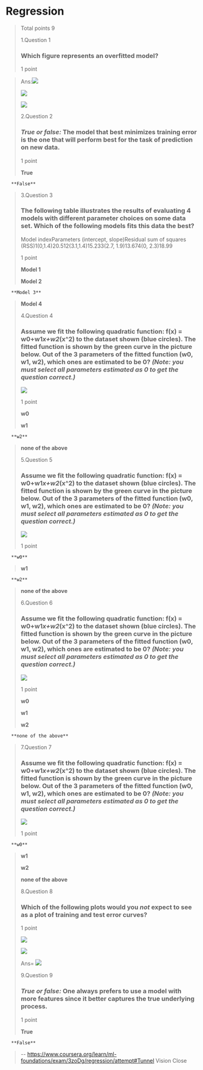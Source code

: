 # Regression
> 
> Total points 9
> 
>  1.Question 1
> 
> ### Which figure represents an overfitted model?
> 
> 1 point 
> 

>Ans:![](https://d3c33hcgiwev3.cloudfront.net/imageAssetProxy.v1/czbfW1vMEeWVtgr31Ad8Fw_e76f287b4f43f46f9afd6a29ccae1ead_Reg1a.png?expiry=1593820800000&hmac=JAyzyjQrC5_Q1vecnL5uL60ij0pewTYltIpELRde-iM) 
> 
>  ![](https://d3c33hcgiwev3.cloudfront.net/imageAssetProxy.v1/fgEE6FvMEeWzLwrzeFOkAw_445fc628a9301a2f801d8b30576143cc_Reg1b.png?expiry=1593820800000&hmac=LURcrxoYiMbKVCrF7xlWKl29bgdOlOlbkFwEvVtw03E) 
> 
>  ![](https://d3c33hcgiwev3.cloudfront.net/imageAssetProxy.v1/ibWKF1vMEeWMhg7baGhc3w_c7d5d0276ec6771666a5e415b5da41fc_Reg1c.png?expiry=1593820800000&hmac=SKWt7cDn-d3x1tZqgyzV619sV5bZ0b580iagZUHhhTo) 
> 
>  2.Question 2
> 
> ### **_True or false:_** The model that best minimizes training error is the one that will perform best for the task of prediction on new data.
> 
> 1 point 
> 
>  **True** 
> 

      **False** 
> 
>  3.Question 3
> 
> ### The following table illustrates the results of evaluating 4 models with different parameter choices on some data set. Which of the following models fits this data the best?
> 
> Model indexParameters (intercept, slope)Residual sum of squares (RSS)1(0,1.4)20.512(3.1,1.4)15.233(2.7, 1.9)13.674(0, 2.3)18.99
> 
> 1 point 
> 
>  **Model 1** 
> 
>  **Model 2** 
> 

      **Model 3** 
> 
>  **Model 4** 
> 
>  4.Question 4
> 
> ### Assume we fit the following quadratic function: f(x) = w0+w1*x+w2*(x^2) to the dataset shown (blue circles). The fitted function is shown by the green curve in the picture below. Out of the 3 parameters of the fitted function (w0, w1, w2), which ones are estimated to be 0? _(Note: you must select all parameters estimated as 0 to get the question correct.)_
> 
> ![](https://d3c33hcgiwev3.cloudfront.net/imageAssetProxy.v1/8CcG-lvREeWzLwrzeFOkAw_5c39244e7608d47a3a43d6019c0df631_Reg4a.png?expiry=1593820800000&hmac=chSmL45Dyxp-IrQwW1lVbAS_E4YC7baR2zGfDBc-xTQ)
> 
> 1 point 
> 
>  **w0** 
> 
>  **w1** 
> 

      **w2** 
> 
>  **none of the above** 
> 
>  5.Question 5
> 
> ### Assume we fit the following quadratic function: f(x) = w0+w1*x+w2*(x^2) to the dataset shown (blue circles). The fitted function is shown by the green curve in the picture below. Out of the 3 parameters of the fitted function (w0, w1, w2), which ones are estimated to be 0? _(Note: you must select all parameters estimated as 0 to get the question correct.)_
> 
> ![](https://d3c33hcgiwev3.cloudfront.net/imageAssetProxy.v1/Em2X3FvSEeWMhg7baGhc3w_3187d5cb269bf4e998d6f92493793a88_Reg4b.png?expiry=1593820800000&hmac=Kz8O-IunYFmwR7mE_DlwRabmuHJ8fN9DvVAPFgTBSD0)
> 
> 1 point 
> 

      **w0** 
> 
>  **w1** 
> 

      **w2** 
> 
>  **none of the above** 
> 
>  6.Question 6
> 
> ### Assume we fit the following quadratic function: f(x) = w0+w1*x+w2*(x^2) to the dataset shown (blue circles). The fitted function is shown by the green curve in the picture below. Out of the 3 parameters of the fitted function (w0, w1, w2), which ones are estimated to be 0? _(Note: you must select all parameters estimated as 0 to get the question correct.)_
> 
> ![](https://d3c33hcgiwev3.cloudfront.net/imageAssetProxy.v1/LD5UH1vSEeWhtQ48PjS6Pw_9ac59a77ea836dd248a38ebde9f2d11f_Reg4c.png?expiry=1593820800000&hmac=SrV9QKKR3TOKdfFN-LRWZjta-n2tH9FGXcYmd3x0RVA)
> 
> 1 point 
> 
>  **w0** 
> 
>  **w1** 
> 
>  **w2** 
> 

      **none of the above** 
> 
>  7.Question 7
> 
> ### Assume we fit the following quadratic function: f(x) = w0+w1*x+w2*(x^2) to the dataset shown (blue circles). The fitted function is shown by the green curve in the picture below. Out of the 3 parameters of the fitted function (w0, w1, w2), which ones are estimated to be 0? _(Note: you must select all parameters estimated as 0 to get the question correct.)_
> 
> ![](https://d3c33hcgiwev3.cloudfront.net/imageAssetProxy.v1/RIlaI1vSEeWVtgr31Ad8Fw_b7f7b633af94820bc5992c6975d8dc4d_Reg4d.png?expiry=1593820800000&hmac=t6FX23PoNaWChHTOzVvaxV45lvM6e5m-42-h2LWeg40)
> 
> 1 point 
> 

      **w0** 
> 
>  **w1** 
> 
>  **w2** 
> 
>  **none of the above** 
> 
>  8.Question 8
> 
> ### Which of the following plots would you **_not_** expect to see as a plot of training and test error curves?
> 
> 1 point 
> 
>  ![](https://d3c33hcgiwev3.cloudfront.net/imageAssetProxy.v1/vCv6CVvNEeWMhg7baGhc3w_721d8579981e7930a62b6dc20ae24e6b_Reg5a.png?expiry=1593820800000&hmac=3g3tJm9NgpjlgBQYSfg_UC0_9fip4w2GMHM6BSh8Vdo) 
> 
>  ![](https://d3c33hcgiwev3.cloudfront.net/imageAssetProxy.v1/yCCWHFvNEeWSuhJSxsy6bQ_33196504673be40e26a66fe9994b80f7_Reg5b.png?expiry=1593820800000&hmac=xmhMh9HrzUUsCIyEe43D4Yv6gEvdt0uj0F0LXveDlaU) 
> 
>Ans= ![](https://d3c33hcgiwev3.cloudfront.net/imageAssetProxy.v1/0gSgqVvNEeWhtQ48PjS6Pw_c44d58021470dee84a64358fcd867dff_Reg5c.png?expiry=1593820800000&hmac=zawFqXK5cPQ78Za9XT3n10DUtWIo9-eGtqhl32vQerw) 
> 
>  9.Question 9
> 
> ### **_True or false:_** One always prefers to use a model with more features since it better captures the true underlying process.
> 
> 1 point 
> 
>  **True** 
> 

      **False**
>
> -- https://www.coursera.org/learn/ml-foundations/exam/3zoDg/regression/attempt#Tunnel Vision Close
